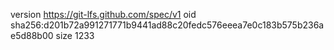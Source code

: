 version https://git-lfs.github.com/spec/v1
oid sha256:d201b72a991271771b9441ad88c20fedc576eeea7e0c183b575b236ae5d88b00
size 1233
